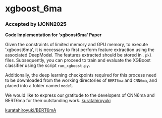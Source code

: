 # xgboost_6ma
### Accepted by IJCNN2025
​**​Code Implementation for 'xgboost6ma' Paper​**​

Given the constraints of limited memory and GPU memory, to execute 'xgboost6ma', it is necessary to first perform feature extraction using the associated DeepModel. The features extracted should be stored in `.pkl` files. Subsequently, you can proceed to train and evaluate the XGBoost classifier using the script `run_xgboost.py`.

Additionally, the deep learning checkpoints required for this process need to be downloaded from the working directories of `BERT6ma` and `CNN6ma`, and placed into a folder named `model`.

We would like to express our gratitude to the developers of CNN6ma and BERT6ma for their outstanding work.
[kuratahiroyuki](https://github.com/kuratahiroyuki/CNN6mA) 


[kuratahiroyuki/BERT6mA](https://github.com/kuratahiroyuki/BERT6mA)
